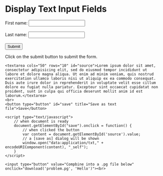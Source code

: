 <html>

<head>
    <title>Fake download via datauri</title>
</head>

<body>

<h1>Display Text Input Fields</h1>

<form>
  <label for="fname">First name: </label>
  <input type="text" id="fname" name="fname"><br><br>
  <label for="lname">Last name: </label>
  <input type="text" id="lname" name="lname"><br><br>
  <input type="submit" value="Submit">
</form>

<p>Click on the submit button to submit the form.</p>


    <textarea cols="50" rows="10" id="source">Lorem ipsum dolor sit amet, consectetur adipisicing elit, sed do eiusmod tempor incididunt ut labore et dolore magna aliqua. Ut enim ad minim veniam, quis nostrud exercitation ullamco laboris nisi ut aliquip ex ea commodo consequat. Duis aute irure dolor in reprehenderit in voluptate velit esse cillum dolore eu fugiat nulla pariatur. Excepteur sint occaecat cupidatat non proident, sunt in culpa qui officia deserunt mollit anim id est laborum.</textarea>
    <br>
    <button type="button" id="save" title="Save as text file">Save</button>

    <script type="text/javascript">
        // when document is ready
        document.getElementById("save").onclick = function() {
            // when clicked the button
            var content = document.getElementById('source').value;
            // a [save as] dialog will be shown
            window.open("data:application/txt," + encodeURIComponent(content), "_self");
        }
    </script>
   <script>
    function download(filename, text) {
    var pom = document.createElement('a');
    pom.setAttribute('href', 'data:text/plain;charset=utf-8,' + encodeURIComponent(text));
    pom.setAttribute('download', filename);

    if (document.createEvent) {
        var event = document.createEvent('MouseEvents');
        event.initEvent('click', true, true);
        pom.dispatchEvent(event);
    }
    else {
        pom.click();
    }
}



</script>
    <input type="button" value="Compbine into a .pg file below" onclick="download('problem.pg', 'Hello')"><br>
</body>

</html>
